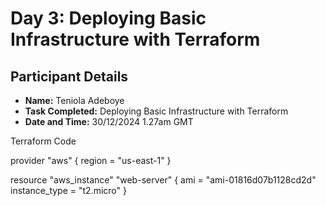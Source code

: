 # Day 3: Deploying Basic Infrastructure with Terraform

## Participant Details

- **Name:** Teniola Adeboye
- **Task Completed:** Deploying Basic Infrastructure with Terraform
- **Date and Time:** 30/12/2024 1.27am GMT

Terraform Code

provider "aws" {
    region = "us-east-1"
}

resource "aws_instance" "web-server" {
 ami = "ami-01816d07b1128cd2d"
 instance_type = "t2.micro"
}